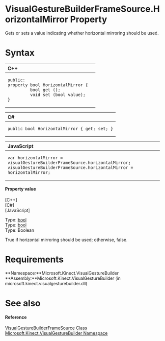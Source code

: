 VisualGestureBuilderFrameSource.HorizontalMirror Property  
=========================================================  

Gets or sets a value indicating whether horizontal mirroring should be used. <span id="syntaxSection"></span>

Syntax  
======  

<table>
<colgroup>
<col width="100%" />
</colgroup>
<thead>
<tr class="header">
<th align="left">C++</th>
</tr>
</thead>
<tbody>
<tr class="odd">
<td align="left"><pre><code>public:  
property bool HorizontalMirror {  
         bool get ();  
         void set (bool value);  
}</code></pre></td>
</tr>
</tbody>
</table>

<table>
<colgroup>
<col width="100%" />
</colgroup>
<thead>
<tr class="header">
<th align="left">C#</th>
</tr>
</thead>
<tbody>
<tr class="odd">
<td align="left"><pre><code>public bool HorizontalMirror { get; set; }</code></pre></td>
</tr>
</tbody>
</table>

<table>
<colgroup>
<col width="100%" />
</colgroup>
<thead>
<tr class="header">
<th align="left">JavaScript</th>
</tr>
</thead>
<tbody>
<tr class="odd">
<td align="left"><pre><code>var horizontalMirror = visualGestureBuilderFrameSource.horizontalMirror;  
visualGestureBuilderFrameSource.horizontalMirror = horizontalMirror;</code></pre></td>
</tr>
</tbody>
</table>

<span id="ID4ES"></span>
#### Property value  

[C++]   
 [C\#]   
 [JavaScript]   

Type: [bool](http://msdn.microsoft.com/en-us/library/hh755815.aspx)  
Type: [bool](http://msdn.microsoft.com/en-us/library/system.boolean.aspx)  
Type: Boolean  

True if horizontal mirroring should be used; otherwise, false.  

<span id="requirements"></span>

Requirements  
============  

**Namespace:**Microsoft.Kinect.VisualGestureBuilder  
**Assembly:**Microsoft.Kinect.VisualGestureBuilder (in microsoft.kinect.visualgesturebuilder.dll)  

<span id="ID4E4"></span>

See also  
========  

<span id="ID4E6"></span>
#### Reference  

[VisualGestureBuilderFrameSource Class](../../VisualGestureBuilderFrameS.md)  
 [Microsoft.Kinect.VisualGestureBuilder Namespace](../../../Kinect.VisualGestureBuilder.md)  



<!--Please do not edit the data in the comment block below.-->
<!--
TOCTitle : HorizontalMirror Property
RLTitle : VisualGestureBuilderFrameSource.HorizontalMirror Property
KeywordK : HorizontalMirror property
KeywordK : VisualGestureBuilderFrameSource.HorizontalMirror property
KeywordF : Microsoft.Kinect.VisualGestureBuilder.VisualGestureBuilderFrameSource.HorizontalMirror
KeywordF : VisualGestureBuilderFrameSource.HorizontalMirror
KeywordF : HorizontalMirror
KeywordF : Microsoft.Kinect.VisualGestureBuilder.VisualGestureBuilderFrameSource.HorizontalMirror
KeywordA : P:Microsoft.Kinect.VisualGestureBuilder.VisualGestureBuilderFrameSource.HorizontalMirror
AssetID : P:Microsoft.Kinect.VisualGestureBuilder.VisualGestureBuilderFrameSource.HorizontalMirror
Locale : en-us
CommunityContent : 1
APIType : Managed
APILocation : microsoft.kinect.visualgesturebuilder.dll
APIName : Microsoft.Kinect.VisualGestureBuilder.VisualGestureBuilderFrameSource.HorizontalMirror
TargetOS : Windows
TopicType : kbSyntax
DevLang : VB
DevLang : CSharp
DevLang : JavaScript
DevLang : C++
DocSet : K4Wv2
ProjType : K4Wv2Proj
Technology : Kinect for Windows
Product : Kinect for Windows SDK v2
productversion : 20
-->
